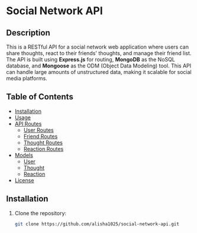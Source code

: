 # Social Network API

## Description

This is a RESTful API for a social network web application where users can share thoughts, react to their friends' thoughts, and manage their friend list. The API is built using **Express.js** for routing, **MongoDB** as the NoSQL database, and **Mongoose** as the ODM (Object Data Modeling) tool. This API can handle large amounts of unstructured data, making it scalable for social media platforms.

## Table of Contents
- [Installation](#installation)
- [Usage](#usage)
- [API Routes](#api-routes)
  - [User Routes](#user-routes)
  - [Friend Routes](#friend-routes)
  - [Thought Routes](#thought-routes)
  - [Reaction Routes](#reaction-routes)
- [Models](#models)
  - [User](#user)
  - [Thought](#thought)
  - [Reaction](#reaction)
- [License](#license)

## Installation

1. Clone the repository:
   ```bash
   git clone https://github.com/alisha1025/social-network-api.git